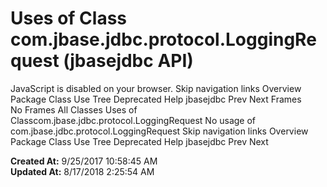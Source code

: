 # Uses of Class com.jbase.jdbc.protocol.LoggingRequest (jbasejdbc   API)

JavaScript is disabled on your browser. Skip navigation links Overview Package Class Use Tree Deprecated Help jbasejdbc Prev Next Frames No Frames All Classes Uses of Classcom.jbase.jdbc.protocol.LoggingRequest No usage of com.jbase.jdbc.protocol.LoggingRequest Skip navigation links Overview Package Class Use Tree Deprecated Help jbasejdbc Prev Next  

**Created At:** 9/25/2017 10:58:45 AM  
**Updated At:** 8/17/2018 2:25:54 AM  


